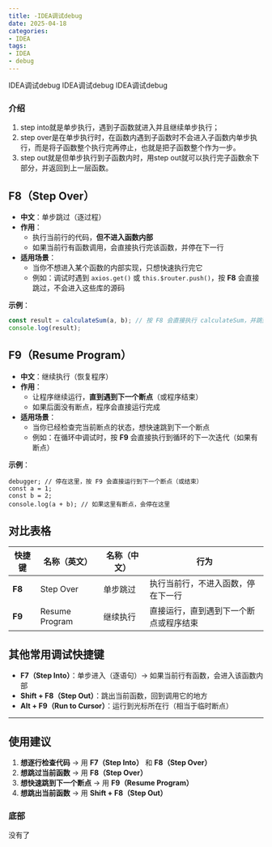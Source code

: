 ```yaml
---
title: -IDEA调试debug
date: 2025-04-18
categories: 
- IDEA
tags:
- IDEA
- debug
---
```

IDEA调试debug
IDEA调试debug
IDEA调试debug

<!-- more -->

### 介绍

1. step into就是单步执行，遇到子函数就进入并且继续单步执行；
2. step over是在单步执行时，在函数内遇到子函数时不会进入子函数内单步执行，而是将子函数整个执行完再停止，也就是把子函数整个作为一步。
3. step out就是但单步执行到子函数内时，用step out就可以执行完子函数余下部分，并返回到上一层函数。

## **F8（Step Over）**

- **中文**：单步跳过（逐过程）
- **作用**：
  - 执行当前行的代码，**但不进入函数内部**
  - 如果当前行有函数调用，会直接执行完该函数，并停在下一行
- **适用场景**：
  - 当你不想进入某个函数的内部实现，只想快速执行完它
  - 例如：调试时遇到 `axios.get()` 或 `this.$router.push()`，按 **F8** 会直接跳过，不会进入这些库的源码

**示例**：

```js
const result = calculateSum(a, b); // 按 F8 会直接执行 calculateSum，并跳到下一行
console.log(result);          
```

## **F9（Resume Program）**

- **中文**：继续执行（恢复程序）
- **作用**：
  - 让程序继续运行，**直到遇到下一个断点**（或程序结束）
  - 如果后面没有断点，程序会直接运行完成
- **适用场景**：
  - 当你已经检查完当前断点的状态，想快速跳到下一个断点
  - 例如：在循环中调试时，按 **F9** 会直接执行到循环的下一次迭代（如果有断点）

**示例**：

```
debugger; // 停在这里，按 F9 会直接运行到下一个断点（或结束）
const a = 1;
const b = 2;
console.log(a + b); // 如果这里有断点，会停在这里
```

## **对比表格**

| 快捷键 | 名称（英文）   | 名称（中文） | 行为                                   |
| ------ | -------------- | ------------ | -------------------------------------- |
| **F8** | Step Over      | 单步跳过     | 执行当前行，不进入函数，停在下一行     |
| **F9** | Resume Program | 继续执行     | 直接运行，直到遇到下一个断点或程序结束 |



## **其他常用调试快捷键**

- **F7（Step Into）**：单步进入（逐语句）→ 如果当前行有函数，会进入该函数内部
- **Shift + F8（Step Out）**：跳出当前函数，回到调用它的地方
- **Alt + F9（Run to Cursor）**：运行到光标所在行（相当于临时断点）

------

## **使用建议**

1. **想逐行检查代码** → 用 **F7（Step Into）** 和 **F8（Step Over）**
2. **想跳过当前函数** → 用 **F8（Step Over）**
3. **想快速跳到下一个断点** → 用 **F9（Resume Program）**
4. **想跳出当前函数** → 用 **Shift + F8（Step Out）**




### 底部

没有了























